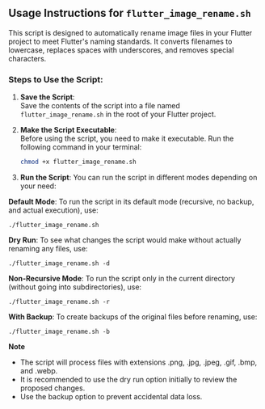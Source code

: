 ## Usage Instructions for `flutter_image_rename.sh`

This script is designed to automatically rename image files in your Flutter project to meet Flutter's naming standards. It converts filenames to lowercase, replaces spaces with underscores, and removes special characters.

### Steps to Use the Script:

1. **Save the Script**:  
   Save the contents of the script into a file named `flutter_image_rename.sh` in the root of your Flutter project.

2. **Make the Script Executable**:  
   Before using the script, you need to make it executable. Run the following command in your terminal:
   ```bash
   chmod +x flutter_image_rename.sh
   ```
3. **Run the Script**:
   You can run the script in different modes depending on your need:

**Default Mode**: To run the script in its default mode (recursive, no backup, and actual execution), use:
```
./flutter_image_rename.sh
```
**Dry Run**: To see what changes the script would make without actually renaming any files, use:
```
./flutter_image_rename.sh -d
```
**Non-Recursive Mode**: To run the script only in the current directory (without going into subdirectories), use:
```
./flutter_image_rename.sh -r
```
**With Backup**: To create backups of the original files before renaming, use:
```
./flutter_image_rename.sh -b
```

**Note**
- The script will process files with extensions .png, .jpg, .jpeg, .gif, .bmp, and .webp.
- It is recommended to use the dry run option initially to review the proposed changes.
- Use the backup option to prevent accidental data loss.
